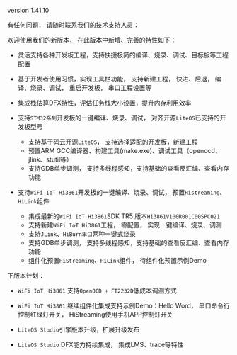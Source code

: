 version 1.41.10

有任何问题， 请随时联系我们的技术支持人员：


  

欢迎使用我们的新版本， 在此版本中新增、完善的特性如下：

- 灵活支持各种开发板工程，支持快捷极简的编译、烧录、调试、目标板等工程配置

- 基于开发者使用习惯，实现工具栏功能， 支持新建工程， 快进、后退， 编译、烧录、调试， 重启开发板， 串口工程设置等

- 集成栈估算DFX特性，评估任务栈大小设置，提升内存利用效率

- 支持`STM32系列`开发板的一键编译、烧录、调试， 对齐开源`LiteOS`已支持的开发板型号
    - 支持基于码云开源`LiteOS`， 支持选择适配的开发板，新建工程
    - 预置ARM GCC编译器、构建工具(make.exe)、调试工具（openocd、jlink、stutil等）
    - 支持GDB单步调测， 支持多线程感知，支持基础的查看反汇编、查看内存功能

- 支持`WiFi IoT Hi3861`开发板的一键编译、烧录、调试， 预置`Histreaming、HiLink`组件
    - 集成最新的`WiFi IoT Hi3861`SDK TR5 版本`Hi3861V100R001C00SPC021`
    - 支持新建`WiFi IoT Hi3861`工程， 零配置， 实现一键编译、烧录、调测
    - 支持`JLink`、`HiBurn串口`两种一键式烧录
    - 支持GDB单步调测， 支持多线程感知，支持基础的查看反汇编、查看内存功能
    - 组件化预置`HiStreaming`、`HiLink`组件， 待组件化预置示例Demo


下版本计划：

- `WiFi IoT Hi3861` 支持`OpenOCD + FT2232D`低成本调测方式

- `WiFi IoT Hi3861` 继续组件化集成支持示例Demo：Hello Word， 串口命令行控制红绿灯开关， HiStreaming使用手机APP控制灯开关

- `LiteOS Studio`引擎版本升级，扩展升级发布

- `LiteOS Studio` DFX能力持续集成， 集成LMS、trace等特性